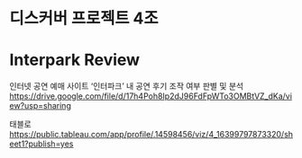 # 디스커버 프로젝트 4조
# Interpark Review

인터넷 공연 예매 사이트 ‘인터파크’ 내 공연 후기 조작 여부 판별 및 분석
https://drive.google.com/file/d/17h4Poh8Ip2dJ96FdFpWTo3OMBtVZ_dKa/view?usp=sharing

태블로
https://public.tableau.com/app/profile/.14598456/viz/4_16399797873320/sheet1?publish=yes
